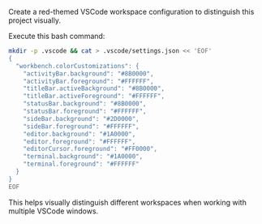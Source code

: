 Create a red-themed VSCode workspace configuration to distinguish this project visually.

Execute this bash command:

```bash
mkdir -p .vscode && cat > .vscode/settings.json << 'EOF'
{
  "workbench.colorCustomizations": {
    "activityBar.background": "#8B0000",
    "activityBar.foreground": "#FFFFFF",
    "titleBar.activeBackground": "#8B0000",
    "titleBar.activeForeground": "#FFFFFF",
    "statusBar.background": "#8B0000",
    "statusBar.foreground": "#FFFFFF",
    "sideBar.background": "#2D0000",
    "sideBar.foreground": "#FFFFFF",
    "editor.background": "#1A0000",
    "editor.foreground": "#FFFFFF",
    "editorCursor.foreground": "#FF0000",
    "terminal.background": "#1A0000",
    "terminal.foreground": "#FFFFFF"
  }
}
EOF
```

This helps visually distinguish different workspaces when working with multiple VSCode windows.